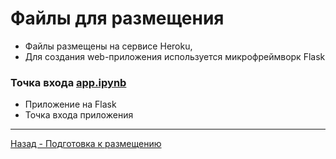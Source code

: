 # Файлы для размещения

- Файлы размещены на сервисе Heroku,
- Для создания web-приложения используется микрофреймворк Flask


### Точка входа <a href="app.ipynb">app.ipynb</a>

- Приложение на Flask
- Точка входа приложения


<hr>

<a href='../prepareToDeploy'>Назад - Подготовка к размещению</a> <br>

